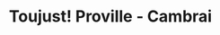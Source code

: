 ---
title: "Toujust! Proville - Cambrai"
url: /proville/toujust-proville-cambrai/
shop: magasin de variétés
---